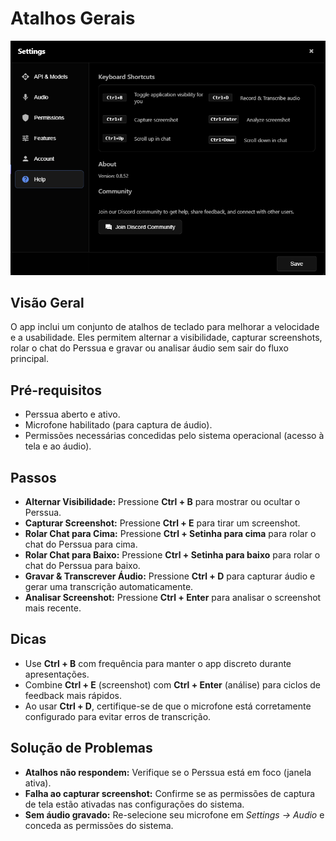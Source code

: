 # Atalhos Gerais

![Exemplos de atalhos](/assets/general/general-shortcuts/shortcuts-perssua.png)

## Visão Geral
O app inclui um conjunto de atalhos de teclado para melhorar a velocidade e a usabilidade. Eles permitem alternar a visibilidade, capturar screenshots, rolar o chat do Perssua e gravar ou analisar áudio sem sair do fluxo principal.

## Pré-requisitos
- Perssua aberto e ativo.
- Microfone habilitado (para captura de áudio).
- Permissões necessárias concedidas pelo sistema operacional (acesso à tela e ao áudio).

## Passos
- **Alternar Visibilidade:** Pressione **Ctrl + B** para mostrar ou ocultar o Perssua.  
- **Capturar Screenshot:** Pressione **Ctrl + E** para tirar um screenshot.  
- **Rolar Chat para Cima:** Pressione **Ctrl + Setinha para cima** para rolar o chat do Perssua para cima.  
- **Rolar Chat para Baixo:** Pressione **Ctrl + Setinha para baixo** para rolar o chat do Perssua para baixo.  
- **Gravar & Transcrever Áudio:** Pressione **Ctrl + D** para capturar áudio e gerar uma transcrição automaticamente.  
- **Analisar Screenshot:** Pressione **Ctrl + Enter** para analisar o screenshot mais recente.  

## Dicas
- Use **Ctrl + B** com frequência para manter o app discreto durante apresentações.  
- Combine **Ctrl + E** (screenshot) com **Ctrl + Enter** (análise) para ciclos de feedback mais rápidos.  
- Ao usar **Ctrl + D**, certifique-se de que o microfone está corretamente configurado para evitar erros de transcrição.  

## Solução de Problemas
- **Atalhos não respondem:** Verifique se o Perssua está em foco (janela ativa).  
- **Falha ao capturar screenshot:** Confirme se as permissões de captura de tela estão ativadas nas configurações do sistema.  
- **Sem áudio gravado:** Re-selecione seu microfone em *Settings -> Audio* e conceda as permissões do sistema.
